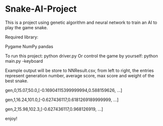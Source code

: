 # Snake-AI-Project
This is a project using genetic algorithm and neural network to train an AI to play the game snake.

Required library:

Pygame
NumPy
pandas

To run this project: python driver.py
Or control the game by yourself: python main.py -keyboard

Example output will be store to NNResult.csv, 
from left to right, the entries represent generation number, average score, max score and weight of the best snake.

gen,0,15.07,50.0,[-0.16904115399999994,0.588159626, ...]

gen,1,16.24,101.0,[-0.627436117,0.6181269189999999, ...]

gen,2,15.98,102.3,[-0.627436117,0.968126919, ...]

enjoy!

